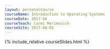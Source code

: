 ```yaml
---
layout: personalCourse
courseName: Introduction to Operating Systems
courseDate: 2017-8A
courseTeach: Carmi Merimovich
courseSite: 2017-8A-OS
---
```

{% include_relative courseSlides.html %}